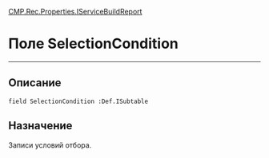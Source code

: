 ﻿---
Link: CMP.Rec.Properties.IServiceBuildReport.@SelectionCondition
---

<!---  Навигация
[Имя проекта](#) :
-->
[CMP.Rec.Properties.IServiceBuildReport](Default)

# Поле SelectionCondition
---

## Описание

    field SelectionCondition :Def.ISubtable

<!--
## Аргументы{#Args}

### Аргумент1

Описание аргумента 1
-->

## Назначение

Записи условий отбора.

<!--
## Пример

    SelectionCondition...
-->

